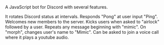 A JavaScript bot for Discord with several features.

It rotates Discord status at intervals.
Responds "Pong" at user input "Ping".
Welcomes new members to the server.
Kicks users when asked to "airlock" followed by a user.
Repeats any message beginning with "mimic".
On "morph", changes user's name to "Mimic".
Can be asked to join a voice call where it plays a youtube audio.
